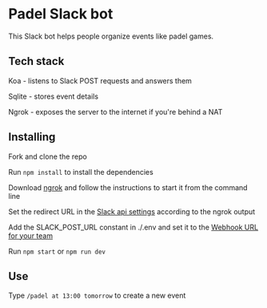 # Padel Slack bot

This Slack bot helps people organize events like padel games.

## Tech stack

Koa - listens to Slack POST requests and answers them

Sqlite - stores event details

Ngrok - exposes the server to the internet if you're behind a NAT

## Installing

Fork and clone the repo

Run ```npm install``` to install the dependencies

Download [ngrok](https://dashboard.ngrok.com/get-started) and follow the instructions to start it from the command line

Set the redirect URL in the [Slack api settings](https://api.slack.com/apps/A6EMKTEAJ/oauth) according to the ngrok output

Add the SLACK_POST_URL constant in ./.env and set it to the [Webhook URL for your team](https://api.slack.com/apps/A6EMKTEAJ/incoming-webhooks)

Run ```npm start``` or ```npm run dev```

## Use

Type ```/padel at 13:00 tomorrow``` to create a new event
